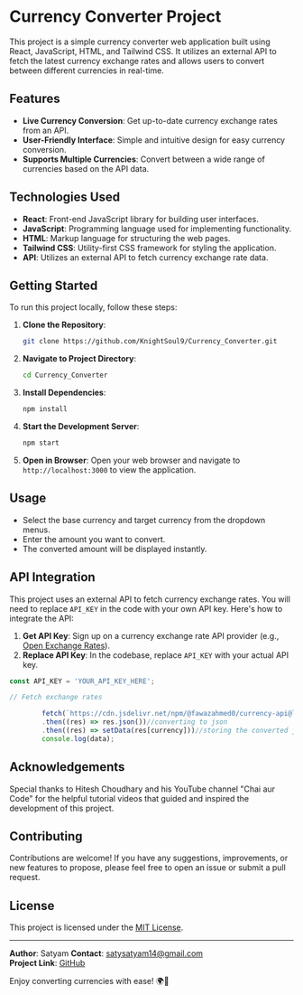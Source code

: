 # Currency Converter Project

This project is a simple currency converter web application built using React, JavaScript, HTML, and Tailwind CSS. It utilizes an external API to fetch the latest currency exchange rates and allows users to convert between different currencies in real-time.

## Features

- **Live Currency Conversion**: Get up-to-date currency exchange rates from an API.
- **User-Friendly Interface**: Simple and intuitive design for easy currency conversion.
- **Supports Multiple Currencies**: Convert between a wide range of currencies based on the API data.

## Technologies Used

- **React**: Front-end JavaScript library for building user interfaces.
- **JavaScript**: Programming language used for implementing functionality.
- **HTML**: Markup language for structuring the web pages.
- **Tailwind CSS**: Utility-first CSS framework for styling the application.
- **API**: Utilizes an external API to fetch currency exchange rate data.

## Getting Started

To run this project locally, follow these steps:

1. **Clone the Repository**:
   ```bash
   git clone https://github.com/KnightSoul9/Currency_Converter.git
   ```

2. **Navigate to Project Directory**:
   ```bash
   cd Currency_Converter
   ```

3. **Install Dependencies**:
   ```bash
   npm install
   ```

4. **Start the Development Server**:
   ```bash
   npm start
   ```

5. **Open in Browser**:
   Open your web browser and navigate to `http://localhost:3000` to view the application.

## Usage

- Select the base currency and target currency from the dropdown menus.
- Enter the amount you want to convert.
- The converted amount will be displayed instantly.

## API Integration

This project uses an external API to fetch currency exchange rates. You will need to replace `API_KEY` in the code with your own API key. Here's how to integrate the API:

1. **Get API Key**: Sign up on a currency exchange rate API provider (e.g., [Open Exchange Rates](https://openexchangerates.org/)).
2. **Replace API Key**: In the codebase, replace `API_KEY` with your actual API key.

```javascript
const API_KEY = 'YOUR_API_KEY_HERE';

// Fetch exchange rates

        fetch(`https://cdn.jsdelivr.net/npm/@fawazahmed0/currency-api@latest/v1/currencies/${currency}.json`)
        .then((res) => res.json())//converting to json
        .then((res) => setData(res[currency]))//storing the converted json data in a usestate nopt using the regular variable coz it will not get updated in the UI 
        console.log(data);
```
## Acknowledgements

Special thanks to Hitesh Choudhary and his YouTube channel "Chai aur Code" for the helpful tutorial videos that guided and inspired the development of this project.

## Contributing

Contributions are welcome! If you have any suggestions, improvements, or new features to propose, please feel free to open an issue or submit a pull request.

## License

This project is licensed under the [MIT License](LICENSE).

---

**Author**: Satyam
**Contact**: satysatyam14@gmail.com  
**Project Link**: [GitHub](https://github.com/KnightSoul9/Currency_Converter.git)

Enjoy converting currencies with ease! 🌍💱

